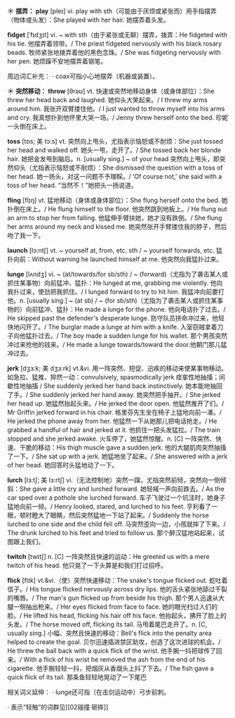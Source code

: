 ☀ <span class="category">**摆弄：**</span>
<span class="vocabulary">**play**</span> [pleɪ] 
<span class="definition">vi. play with sth（可能由于厌烦或紧张而）用手指摆弄（物体或头发）：</span>She played with her hair. 她摆弄着头发。
           
<span class="vocabulary">**fidget**</span> [ˈfɪdʒɪt]
<span class="definition">vi. ~ with sth（由于紧张或无聊）摆弄，拨弄：</span>He fidgeted with his tie. 他摆弄着领带。/ The priest fidgeted nervously with his black rosary beads. 牧师紧张地拨弄着他的黑色念珠。/ She was fidgeting nervously with her pen. 她烦躁不安地摆弄着钢笔。
           
周边词汇补充：
· coax可指小心地摆弄（机器或装置）。

☀ <span class="category">**突然移动：**</span>
<span class="vocabulary">**throw**</span> [θrəʊ] 
<span class="definition">vt. 快速或突然地移动身体（或身体部位）：</span>She threw her head back and laughed. 她仰头大笑起来。/ I threw my arms around him. 我张开双臂搂住他。/ I just wanted to throw myself into his arms and cry. 我真想扑到他怀里大哭一场。/ Jenny threw herself onto the bed. 珍妮一头倒在床上。
           
<span class="vocabulary">**toss**</span> [tɒs; 美 tɔ:s]
<span class="definition">vt. 突然向上甩头，尤指表示恼怒或不耐烦：</span>She just tossed her head and walked off. 她头一甩，走开了。/ She tossed back her blonde hair. 她把金发甩到脑后。<span class="definition">n. [usually sing.] ~ of your head 突然向上甩头，即突然仰头（尤指表示恼怒或不耐烦）：</span>She dismissed the question with a toss of her head. 她一扬头，对这一问题不予理睬。/ ‘Of course not,’ she said with a toss of her head. “当然不！”她把头一扬说道。
           
<span class="vocabulary">**fling**</span> [flɪŋ]
<span class="definition">vt. 猛地移动（身体或身体部位）：</span>She flung herself onto the bed. 她扑倒在床上。/ He flung himself to the floor. 他突然跳到地板上。/ He flung out an arm to stop her from falling. 他猛伸手臂扶她，她才没有跌倒。/ She flung her arms around my neck and kissed me. 她突然张开手臂搂住我的脖子，然后吻了我一下。
           
<span class="vocabulary">**launch**</span> [lɔ:ntʃ] 
<span class="definition">vt. ~ yourself at, from, etc. sth / ~ yourself forwards, etc. 猛扑向前：</span>Without warning he launched himself at me. 他突然向我猛扑过来。
                      
<span class="vocabulary">**lunge**</span> [lʌndʒ]
<span class="definition">vi. ~ (at/towards/for sb/sth) / ~ (forward)（尤指为了袭击某人或抓住某事物）向前猛冲、猛扑：</span>He lunged at me, grabbing me violently. 他向我扑过来，使劲把我抓住。/ I lunged forward to try to hit him. 我猛冲向前要打他。<span class="definition">n. [usually sing.] ~ (at sb) / ~ (for sb/sth)（尤指为了袭击某人或抓住某事物的）向前猛冲、猛扑：</span>He made a lunge for the phone. 他向电话扑了过去。/ He skipped past the defender's desperate lunge. 防守队员拼命冲过来，他轻快地闪开了。/ The burglar made a lunge at him with a knife. 入室窃贼拿着刀子向他猛扑过去。/ The boy made a sudden lunge for his wallet. 那个男孩突然冲过来抢他的钱来。/ He made a lunge towards/toward the door.他朝门那儿猛冲过去。

<span class="vocabulary">**jerk**</span> [dʒɜ:k; 美 dʒɜ:rk]
<span class="definition">vt.&vi. 用一阵突然、短促、迅疾的移动来使某事物移动。如急拉、猛推、猝然一动：</span>convulsively, spasmodically jerk 痉挛性地抽搐；间歇性地抽搐 / She suddenly jerked her hand back instinctively. 她本能地抽回了手。/ She suddenly jerked her hand away. 她突然把手抽开。/ She jerked her head up. 她猛然抬起头来。/ He jerked the door open. 他猛然推开了们。/ Mr Griffin jerked forward in his chair. 格里芬先生坐在椅子上猛地向前一凑。/ He jerked the phone away from her. 他猛然一下从她那儿把电话抢走。/ He grabbed a handful of hair and jerked at it. 他抓住一把头发猛拉。/ The train stopped and she jerked awake. 火车停了，她猛然惊醒。<span class="definition">n. [C] 一阵突然、快速、干脆的移动：</span>His thigh muscle gave a sudden jerk. 他的大腿肌肉突然抽搐了一下。/ She sat up with a jerk. 她猛地坐了起来。/ She answered with a jerk of her head. 她回答时头猛地动了一下。
      
<span class="vocabulary">**lurch**</span> [lɜ:tʃ; 美 lɜ:rtʃ]
<span class="definition">vi.（无法控制地）突然一蹿，尤指突然前倾，突然向一侧倾斜：</span>She gave a little cry and lurched forward. 她轻喊一声向前跌去。/ As the car sped over a pothole she lurched forward. 车子飞驶过一个坑洼时，她身子猛地向前一倾。/ Henry looked, stared, and lurched to his feet. 亨利看了一眼，顿时瞪大了眼睛，然后突然猛地一下站了起来。/ Suddenly the horse lurched to one side and the child fell off. 马突然歪向一边，小孩就摔了下来。/ The drunk lurched to his feet and tried to follow us. 那个醉汉猛地站起来，试图跟上我们。

<span class="vocabulary">**twitch**</span> [twɪtʃ]
<span class="definition">n. [C] 一阵突然且快速的运动：</span>He greeted us with a mere twitch of his head. 他只晃了一下头算是和我们打过招呼。
           
<span class="vocabulary">**flick**</span> [flɪk]
<span class="definition">vt.&vi.（使）突然快速移动：</span>The snake's tongue flicked out. 蛇吐着信子。/ His tongue flicked nervously across dry lips. 他的舌头紧张地舔过干裂的嘴唇。/ The man's gun flicked up from beside his thigh. 那个男人迅速从大腿一侧抽出枪来。/ Her eyes flicked from face to face. 她的眼光扫过人们的脸。/ He lifted his head, flicking his hair off his face. 他抬起头，拂开了脸上的头发。/ The horse moved off, flicking its tail. 马甩着尾巴走开了。<span class="definition">n. [C, usually sing.] 小幅、突然且快速的移动：</span>Bell's flick into the penalty area helped to create the goal. 贝尔迅速插进禁区助攻，创造了这次进球的机会。/ He threw the ball back with a quick flick of the wrist. 他手腕一抖把球传了回来。/ With a flick of his wrist he removed the ash from the end of his cigarette. 他手腕轻轻一抖，把烟灰从香烟头上抖了下去。/ The fish gave a quick flick of its tail. 那条鱼轻轻地晃动了一下尾巴
           
相关词义延伸：
· lunge还可指（在击剑运动中）弓步前刺。

· 表示“轻触”的词群见[[02碰撞 砸摔]]
